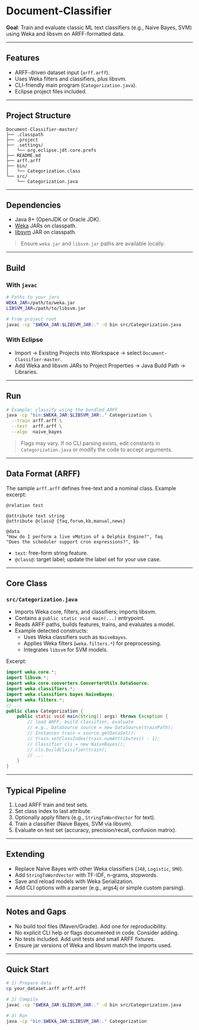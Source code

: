# Document-Classifier

**Goal**: Train and evaluate classic ML text classifiers (e.g., Naive Bayes, SVM) using Weka and libsvm on ARFF-formatted data.

---

## Features
- ARFF-driven dataset input (`arff.arff`).
- Uses Weka filters and classifiers, plus libsvm.
- CLI-friendly main program (`Categorization.java`).
- Eclipse project files included.

---

## Project Structure
```
Document-Classifier-master/
├── .classpath
├── .project
├── .settings/
│   └── org.eclipse.jdt.core.prefs
├── README.md
├── arff.arff
├── bin/
│   └── Categorization.class
└── src/
    └── Categorization.java
```

---

## Dependencies
- Java 8+ (OpenJDK or Oracle JDK).
- [Weka](https://www.cs.waikato.ac.nz/ml/weka/) JARs on classpath.
- [libsvm](https://www.csie.ntu.edu.tw/~cjlin/libsvm/) JAR on classpath.

> Ensure `weka.jar` and `libsvm.jar` paths are available locally.

---

## Build

### With `javac`
```bash
# Paths to your jars
WEKA_JAR=/path/to/weka.jar
LIBSVM_JAR=/path/to/libsvm.jar

# From project root
javac -cp "$WEKA_JAR:$LIBSVM_JAR:." -d bin src/Categorization.java
```

### With Eclipse
- Import → Existing Projects into Workspace → select `Document-Classifier-master`.
- Add Weka and libsvm JARs to Project Properties → Java Build Path → Libraries.

---

## Run
```bash
# Example: classify using the bundled ARFF
java -cp "bin:$WEKA_JAR:$LIBSVM_JAR:." Categorization \
  --train arff.arff \
  --test  arff.arff \
  --algo  naive_bayes
```

> Flags may vary. If no CLI parsing exists, edit constants in `Categorization.java` or modify the code to accept arguments.

---

## Data Format (ARFF)
The sample `arff.arff` defines free-text and a nominal class. Example excerpt:
```arff
@relation test

@attribute text string
@attribute @class@ {faq,forum,kb,manual,news}

@data
"How do I perform a live vMotion of a Delphix Engine?", faq
"Does the scheduler support cron expressions?", kb
```
- `text`: free-form string feature.
- `@class@`: target label; update the label set for your use case.

---

## Core Class

### `src/Categorization.java`
- Imports Weka core, filters, and classifiers; imports libsvm.
- Contains a `public static void main(...)` entrypoint.
- Reads ARFF paths, builds features, trains, and evaluates a model.
- Example detected constructs:
  - Uses Weka classifiers such as `NaiveBayes`.
  - Applies Weka filters (`weka.filters.*`) for preprocessing.
  - Integrates `libsvm` for SVM models.

Excerpt:
```java
import weka.core.*;
import libsvm.*;
import weka.core.converters.ConverterUtils.DataSource;
import weka.classifiers.*;
import weka.classifiers.bayes.NaiveBayes;
import weka.filters.*;
// ...
public class Categorization {
    public static void main(String[] args) throws Exception {
        // load ARFF, build classifier, evaluate
        // e.g., DataSource source = new DataSource(trainPath);
        // Instances train = source.getDataSet();
        // train.setClassIndex(train.numAttributes() - 1);
        // Classifier cls = new NaiveBayes();
        // cls.buildClassifier(train);
        // ...
    }
}
```

---

## Typical Pipeline
1. Load ARFF train and test sets.
2. Set class index to last attribute.
3. Optionally apply filters (e.g., `StringToWordVector` for text).
4. Train a classifier (Naive Bayes, SVM via libsvm).
5. Evaluate on test set (accuracy, precision/recall, confusion matrix).

---

## Extending
- Replace Naive Bayes with other Weka classifiers (`J48`, `Logistic`, `SMO`).
- Add `StringToWordVector` with TF-IDF, n-grams, stopwords.
- Save and reload models with Weka Serialization.
- Add CLI options with a parser (e.g., args4j or simple custom parsing).

---

## Notes and Gaps
- No build tool files (Maven/Gradle). Add one for reproducibility.
- No explicit CLI help or flags documented in code. Consider adding.
- No tests included. Add unit tests and small ARFF fixtures.
- Ensure jar versions of Weka and libsvm match the imports used.

---

## Quick Start
```bash
# 1) Prepare data
cp your_dataset.arff arff.arff

# 2) Compile
javac -cp "$WEKA_JAR:$LIBSVM_JAR:." -d bin src/Categorization.java

# 3) Run
java -cp "bin:$WEKA_JAR:$LIBSVM_JAR:." Categorization
```
